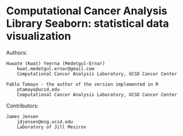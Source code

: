Computational Cancer Analysis Library
Seaborn: statistical data visualization
=======================================

Authors:

    Huwate (Kwat) Yeerna (Medetgul-Ernar)
        kwat.medetgul.ernar@gmail.com
        Computational Cancer Analysis Laboratory, UCSD Cancer Center

    Pablo Tamayo - the author of the version implemented in R
        ptamayo@ucsd.edu
        Computational Cancer Analysis Laboratory, UCSD Cancer Center

Contributors:

    James Jensen
        jdjensen@eng.ucsd.edu
        Laboratory of Jill Mesirov
